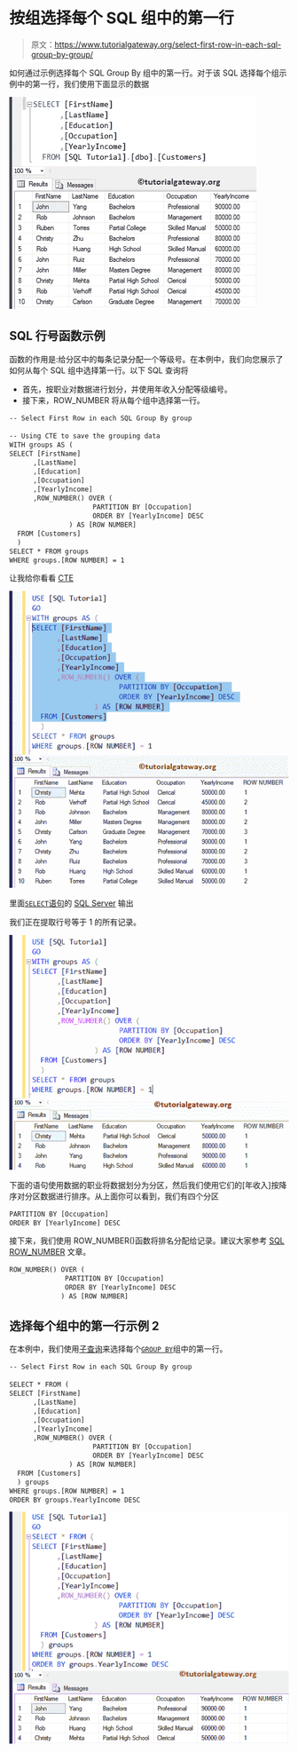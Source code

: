 # 按组选择每个 SQL 组中的第一行

> 原文：<https://www.tutorialgateway.org/select-first-row-in-each-sql-group-by-group/>

如何通过示例选择每个 SQL Group By 组中的第一行。对于该 SQL 选择每个组示例中的第一行，我们使用下面显示的数据

![Select First Row in each SQL Group By group 1](img/a898b8c290e5c0068564dc4e8b2a3e93.png)

## SQL 行号函数示例

函数的作用是:给分区中的每条记录分配一个等级号。在本例中，我们向您展示了如何从每个 SQL 组中选择第一行。以下 SQL 查询将

*   首先，按职业对数据进行划分，并使用年收入分配等级编号。
*   接下来，ROW_NUMBER 将从每个组中选择第一行。

```
-- Select First Row in each SQL Group By group

-- Using CTE to save the grouping data
WITH groups AS (
SELECT [FirstName]
      ,[LastName]
      ,[Education]
      ,[Occupation]
      ,[YearlyIncome]
      ,ROW_NUMBER() OVER (
                     PARTITION BY [Occupation] 
                     ORDER BY [YearlyIncome] DESC
         	   ) AS [ROW NUMBER]
  FROM [Customers]
  )
SELECT * FROM groups
WHERE groups.[ROW NUMBER] = 1
```

让我给你看看 [CTE](https://www.tutorialgateway.org/sql-server-cte/)

![Select First Row in each SQL Group By group 2](img/b19de4047bc4b0dc7422c7f3583bdefb.png)

里面[`SELECT`语句](https://www.tutorialgateway.org/sql-select-statement/)的 [SQL Server](https://www.tutorialgateway.org/sql/) 输出

我们正在提取行号等于 1 的所有记录。

![Select First Row in each SQL Group By group 3](img/a462d2aaef7ec2c8f28d7cefed425397.png)

下面的语句使用数据的职业将数据划分为分区，然后我们使用它们的[年收入]按降序对分区数据进行排序。从上面你可以看到，我们有四个分区

```
PARTITION BY [Occupation] 
ORDER BY [YearlyIncome] DESC
```

接下来，我们使用 ROW_NUMBER()函数将排名分配给记录。建议大家参考 [SQL ROW_NUMBER](https://www.tutorialgateway.org/sql-row_number/) 文章。

```
ROW_NUMBER() OVER (
              PARTITION BY [Occupation] 
              ORDER BY [YearlyIncome] DESC
             ) AS [ROW NUMBER]
```

## 选择每个组中的第一行示例 2

在本例中，我们使用[子查询](https://www.tutorialgateway.org/sql-subquery/)来选择每个[`GROUP BY`](https://www.tutorialgateway.org/sql-group-by-clause/)组中的第一行。

```
-- Select First Row in each SQL Group By group

SELECT * FROM (
SELECT [FirstName]
      ,[LastName]
      ,[Education]
      ,[Occupation]
      ,[YearlyIncome]
      ,ROW_NUMBER() OVER (
                     PARTITION BY [Occupation] 
                     ORDER BY [YearlyIncome] DESC
         	   ) AS [ROW NUMBER]
  FROM [Customers]
  ) groups
WHERE groups.[ROW NUMBER] = 1
ORDER BY groups.YearlyIncome DESC
```

![Select First Row in each SQL Group By group 4](img/94dd1801ce9e7baa708a81cba6d62cbc.png)